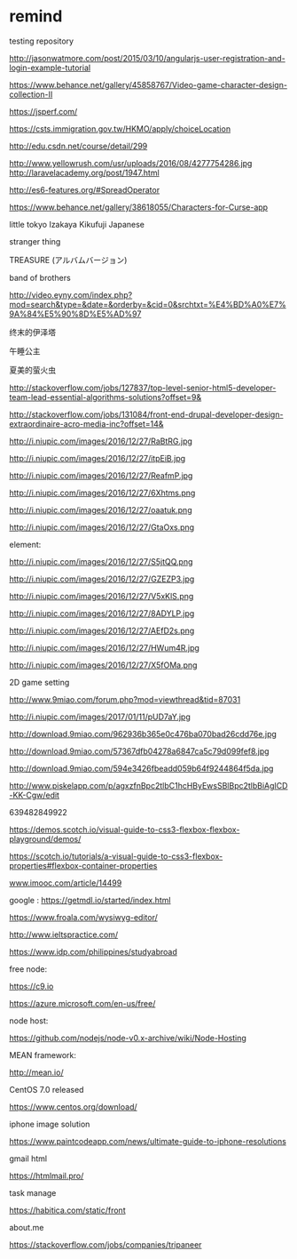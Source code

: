 # remind
testing repository 

http://jasonwatmore.com/post/2015/03/10/angularjs-user-registration-and-login-example-tutorial

https://www.behance.net/gallery/45858767/Video-game-character-design-collection-II

https://jsperf.com/

https://csts.immigration.gov.tw/HKMO/apply/choiceLocation

http://edu.csdn.net/course/detail/299

http://www.yellowrush.com/usr/uploads/2016/08/4277754286.jpg
http://laravelacademy.org/post/1947.html

http://es6-features.org/#SpreadOperator

https://www.behance.net/gallery/38618055/Characters-for-Curse-app

little tokyo   Izakaya Kikufuji Japanese 


stranger thing


TREASURE (アルバムバージョン)

band of brothers


http://video.eyny.com/index.php?mod=search&type=&date=&orderby=&cid=0&srchtxt=%E4%BD%A0%E7%9A%84%E5%90%8D%E5%AD%97


终末的伊泽塔

午睡公主

夏美的萤火虫

http://stackoverflow.com/jobs/127837/top-level-senior-html5-developer-team-lead-essential-algorithms-solutions?offset=9&

http://stackoverflow.com/jobs/131084/front-end-drupal-developer-design-extraordinaire-acro-media-inc?offset=14&


http://i.niupic.com/images/2016/12/27/RaBtRG.jpg

http://i.niupic.com/images/2016/12/27/itpEiB.jpg

http://i.niupic.com/images/2016/12/27/ReafmP.jpg

http://i.niupic.com/images/2016/12/27/6Xhtms.png

http://i.niupic.com/images/2016/12/27/oaatuk.png

http://i.niupic.com/images/2016/12/27/GtaOxs.png



element:

http://i.niupic.com/images/2016/12/27/S5jtQQ.png

http://i.niupic.com/images/2016/12/27/GZEZP3.jpg

http://i.niupic.com/images/2016/12/27/V5xKlS.png

http://i.niupic.com/images/2016/12/27/8ADYLP.jpg

http://i.niupic.com/images/2016/12/27/AEfD2s.png

http://i.niupic.com/images/2016/12/27/HWum4R.jpg

http://i.niupic.com/images/2016/12/27/X5fOMa.png



2D game setting

http://www.9miao.com/forum.php?mod=viewthread&tid=87031

http://i.niupic.com/images/2017/01/11/pUD7aY.jpg

http://download.9miao.com/962936b365e0c476ba070bad26cdd76e.jpg

http://download.9miao.com/57367dfb04278a6847ca5c79d099fef8.jpg

http://download.9miao.com/594e3426fbeadd059b64f9244864f5da.jpg

http://www.piskelapp.com/p/agxzfnBpc2tlbC1hcHByEwsSBlBpc2tlbBiAgICD-KK-Cgw/edit

639482849922

https://demos.scotch.io/visual-guide-to-css3-flexbox-flexbox-playground/demos/

https://scotch.io/tutorials/a-visual-guide-to-css3-flexbox-properties#flexbox-container-properties

www.imooc.com/article/14499


google :
https://getmdl.io/started/index.html

https://www.froala.com/wysiwyg-editor/

http://www.ieltspractice.com/

https://www.idp.com/philippines/studyabroad

free node:

https://c9.io

https://azure.microsoft.com/en-us/free/

node host:

https://github.com/nodejs/node-v0.x-archive/wiki/Node-Hosting

MEAN framework:

http://mean.io/

CentOS 7.0 released

https://www.centos.org/download/

iphone image solution

https://www.paintcodeapp.com/news/ultimate-guide-to-iphone-resolutions

gmail html

https://htmlmail.pro/

task manage

https://habitica.com/static/front

about.me

https://stackoverflow.com/jobs/companies/tripaneer

